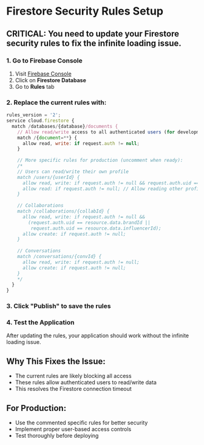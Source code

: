 # Firestore Security Rules Setup

## CRITICAL: You need to update your Firestore security rules to fix the infinite loading issue.

### 1. Go to Firebase Console
1. Visit [Firebase Console](https://console.firebase.google.com/project/sponsorloop-b0321)
2. Click on **Firestore Database**
3. Go to **Rules** tab

### 2. Replace the current rules with:

```javascript
rules_version = '2';
service cloud.firestore {
  match /databases/{database}/documents {
    // Allow read/write access to all authenticated users (for development)
    match /{document=**} {
      allow read, write: if request.auth != null;
    }
    
    // More specific rules for production (uncomment when ready):
    /*
    // Users can read/write their own profile
    match /users/{userId} {
      allow read, write: if request.auth != null && request.auth.uid == userId;
      allow read: if request.auth != null; // Allow reading other profiles for discovery
    }
    
    // Collaborations
    match /collaborations/{collabId} {
      allow read, write: if request.auth != null && 
        (request.auth.uid == resource.data.brandId || 
         request.auth.uid == resource.data.influencerId);
      allow create: if request.auth != null;
    }
    
    // Conversations
    match /conversations/{convId} {
      allow read, write: if request.auth != null;
      allow create: if request.auth != null;
    }
    */
  }
}
```

### 3. Click "Publish" to save the rules

### 4. Test the Application
After updating the rules, your application should work without the infinite loading issue.

## Why This Fixes the Issue:
- The current rules are likely blocking all access
- These rules allow authenticated users to read/write data
- This resolves the Firestore connection timeout

## For Production:
- Use the commented specific rules for better security
- Implement proper user-based access controls
- Test thoroughly before deploying